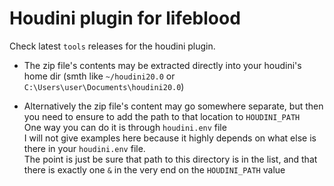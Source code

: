 # Houdini plugin for lifeblood

Check latest `tools` releases for the houdini plugin.
  
* The zip file's contents may be extracted directly into your houdini's home dir
  (smth like `~/houdini20.0` or `C:\Users\user\Documents\houdini20.0`)

* Alternatively the zip file's content may go somewhere separate, but then 
  you need to ensure to add the path to that location to `HOUDINI_PATH`  
  One way you can do it is through `houdini.env` file  
  I will not give examples here because it highly depends on what else is
  there in your `houdini.env` file.  
  The point is just be sure that path to this directory is in the list, and that
  there is exactly one `&` in the very end on the `HOUDINI_PATH` value
